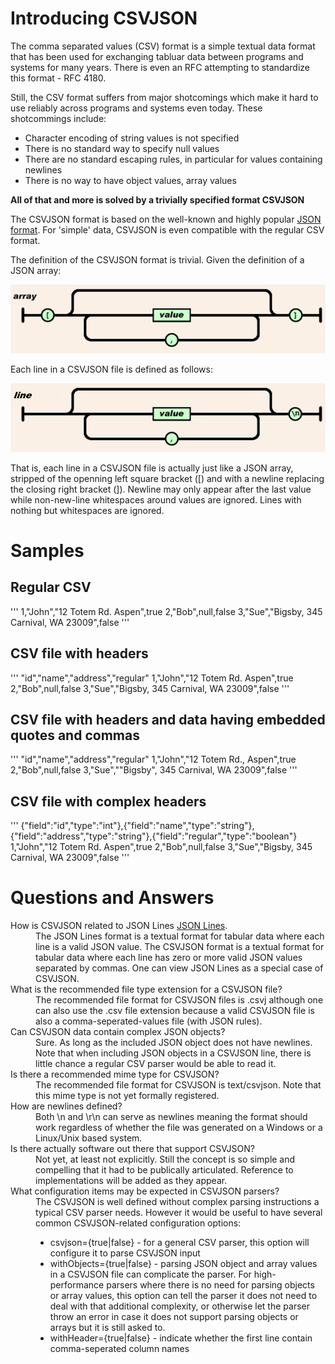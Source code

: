 # Introducing CSVJSON

The comma separated values (CSV) format is a simple textual data format that has been used for exchanging tabluar data between programs and systems for many years. There is even an RFC attempting to standardize this format - RFC 4180. 

Still, the CSV format suffers from major shotcomings which make it hard to use reliably across programs and systems even today. These shotcommings include:

* Character encoding of string values is not specified
* There is no standard way to specify null values
* There are no standard escaping rules, in particular for values containing newlines
* There is no way to have object values, array values

**All of that and more is solved by a trivially specified format CSVJSON**

The CSVJSON format is based on the well-known and highly popular [JSON format](http://json.org "The JSON format definition"). For 'simple' data,  CSVJSON is even compatible with the regular CSV format. 

The definition of the CSVJSON format is trivial. Given the definition of a JSON array:

![Reference to the JSON array definition](json-array.png)

Each line in a CSVJSON file is defined as follows:

![The JSON array definition without left bracket and with newline replacing right bracket](csvjson-line.png)

That is, each line in a CSVJSON file is actually just like a JSON array, stripped of the openning left square bracket ([) and with a newline replacing the closing right bracket (]). Newline may only appear after the last value while non-new-line whitespaces around values are ignored. Lines with nothing but whitespaces are ignored.


# Samples

## Regular CSV
'''
1,"John","12 Totem Rd. Aspen",true
2,"Bob",null,false
3,"Sue","Bigsby, 345 Carnival, WA 23009",false
'''

## CSV file with headers
'''
"id","name","address","regular"
1,"John","12 Totem Rd. Aspen",true
2,"Bob",null,false
3,"Sue","Bigsby, 345 Carnival, WA 23009",false
'''

## CSV file with headers and data having embedded quotes and commas
'''
"id","name","address","regular"
1,"John","12 Totem Rd., Aspen",true
2,"Bob",null,false
3,"Sue","\"Bigsby\", 345 Carnival, WA 23009",false
'''

## CSV file with complex headers
'''
{"field":"id","type":"int"},{"field":"name","type":"string"},{"field":"address","type":"string"},{"field":"regular","type":"boolean"}
1,"John","12 Totem Rd. Aspen",true
2,"Bob",null,false
3,"Sue","Bigsby, 345 Carnival, WA 23009",false
'''



# Questions and Answers

<dl>
<dt>How is CSVJSON related to JSON Lines <A HREF="http://jsonlines.org/" TITLE="The JSONLINES format definition">JSON Lines</A>.</dt>
<dd>The JSON Lines format is a textual format for tabular data where each line is a valid JSON value. The CSVJSON format is a textual format for tabular data where each line has zero or more valid JSON values separated by commas. One can view JSON Lines as a special case of CSVJSON.</dd>

<dt>What is the recommended file type extension for a CSVJSON file?</dt>
<dd>The recommended file format for CSVJSON files is .csvj although one can also use the .csv file extension because a valid CSVJSON file is also a comma-seperated-values file (with JSON rules). </dd>

<dt>Can CSVJSON data contain complex JSON objects?</dt>
<dd>Sure. As long as the included JSON object does not have newlines. Note that when including JSON objects in a CSVJSON line, there is little chance a regular CSV parser would be able to read it.</dd>

<dt>Is there a recommended mime type for CSVJSON?</dt>
<dd>The recommended file format for CSVJSON is text/csvjson. Note that this mime type is not yet formally registered.</dd>
	
<dt>How are newlines defined?</dt>
<dd>Both \n and \r\n can serve as newlines meaning the format should work regardless of whether the file was generated on a Windows or a Linux/Unix based system.</dd>

<dt>Is there actually software out there that support CSVJSON?</dt>
<dd>Not yet, at least not explicitly. Still the concept is so simple and compelling that it had to be publically articulated. Reference to implementations will be added as they appear.</dd>

<dt>What configuration items may be expected in CSVJSON parsers?</dt>
<dd>The CSVJSON is well defined without complex parsing instructions a typical CSV parser needs. However it would be useful to have several common CSVJSON-related configuration options:
<ul>
<li>csvjson={true|false} - for a general CSV parser, this option will configure it to parse CSVJSON input</li>
<li>withObjects={true|false} - parsing JSON object and array values in a CSVJSON file can complicate the parser. For high-performance parsers where there is no need for parsing objects or array values, this option can tell the parser it does not need to deal with that additional complexity, or otherwise let the parser throw an error in case it does not support parsing objects or arrays but it is still asked to.</li>
<li>withHeader={true|false} - indicate whether the first line contain comma-seperated column names</li>
</ul>
</dd>

</dl>
